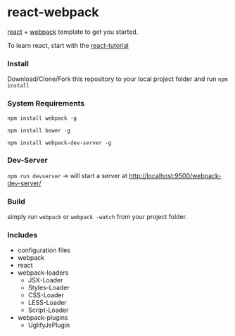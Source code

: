 react-webpack
=============

[react](http://facebook.github.io/react/index.html) + [webpack](https://github.com/webpack/webpack) template to get you started. 

To learn react, start with the [react-tutorial](http://facebook.github.io/react/docs/tutorial.html)


### Install
Download/Clone/Fork this repository to your local project folder and run
``` npm install ``` 


### System Requirements

``` npm install webpack -g ```

``` npm install bower -g ```

``` npm install webpack-dev-server -g ```

### Dev-Server
``` npm run devserver ``` -> will start a server at [http://localhost:9500/webpack-dev-server/](http://localhost:9500/webpack-dev-server/)

### Build
simply run ``` webpack ``` or ``` webpack -watch ``` from your project folder.


### Includes
- configuration files
- webpack
- react
- webpack-loaders
    - JSX-Loader
    - Styles-Loader
    - CSS-Loader
    - LESS-Loader
    - Script-Loader
- webpack-plugins
    - UglifyJsPlugin









